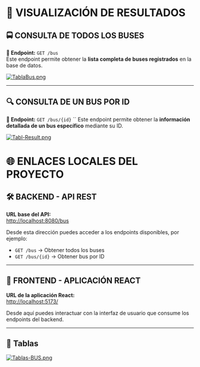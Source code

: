 
# 📄 VISUALIZACIÓN DE RESULTADOS

## 🚍 CONSULTA DE TODOS LOS BUSES

**🧭 Endpoint:** `GET /bus`  
Este endpoint permite obtener la **lista completa de buses registrados** en la base de datos.

[![TablaBus.png](https://i.postimg.cc/Dzqbgs2s/TablaBus.png)](https://postimg.cc/8Fz5k7fP)


---

## 🔍 CONSULTA DE UN BUS POR ID

**🧭 Endpoint:** `GET /bus/{id}`  ``
Este endpoint permite obtener la **información detallada de un bus específico** mediante su ID.

[![Tabl-Result.png](https://i.postimg.cc/WbkpgVpq/Tabl-Result.png)](https://postimg.cc/crdNGVnd)


# 🌐 ENLACES LOCALES DEL PROYECTO

## 🛠️ BACKEND - API REST

**URL base del API:**  
[http://localhost:8080/bus](http://localhost:8080/bus)

Desde esta dirección puedes acceder a los endpoints disponibles, por ejemplo:

- `GET /bus` → Obtener todos los buses
- `GET /bus/{id}` → Obtener bus por ID

---

## 🎯 FRONTEND - APLICACIÓN REACT

**URL de la aplicación React:**  
[http://localhost:5173/](http://localhost:5173/)

Desde aquí puedes interactuar con la interfaz de usuario que consume los endpoints del backend.

---

## 🎯 Tablas
[![Tablas-BUS.png](https://i.postimg.cc/s2XgBhMs/Tablas-BUS.png)](https://postimg.cc/jDpbmC6F)

